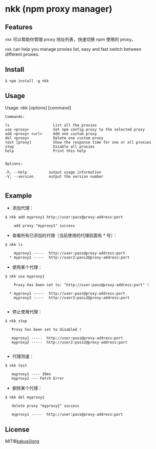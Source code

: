 nkk (npm proxy manager)
===



## Features

`nkk` 可以帮助你管理 proxy 地址列表，快速切换 npm 使用的 proxy。

`nkk` can help you manage proxies list, easy and fast switch between different proxies.


## Install
```
$ npm install -g nkk
```
## Usage

Usage: nkk [options] [command]
```
Commands:

ls                    List all the proxies
use <proxy>           Set npm config proxy to the selected proxy
add <proxy> <url>     Add one custom proxy
del <proxy>           Delete one custom proxy
test [proxy]          Show the response time for one or all proxies
stop                  Disable all proxies
help                  Print this help


Options:

-h, --help          output usage information
-V, --version       output the version number
    
```
## Example

- 添加代理：
```
$ nkk add myproxy1 http://user:pass@proxy-address:port

    add proxy "myproxy1" success

```
- 查看所有已添加的代理（当前使用的代理前面有 * 号）：
```
$ nkk ls

    myproxy1 -----  http://user:pass@proxy-address:port
  * myproxy2 -----  http://user2:pass2@proxy-address:port

```
- 使用某个代理：
```
$ nkk use myproxy1
     
    Proxy has been set to: "http://user:pass@proxy-address:port" !
     
  * myproxy1 -----  http://user:pass@proxy-address:port
    myproxy2 -----  http://user2:pass2@proxy-address:port
          
```
- 停止使用代理：
```
$ nkk stop

   Proxy has been set to disabled !

   myproxy1 -----  http://user:pass@proxy-address:port
   myproxy2 -----  http://user2:pass2@proxy-address:port
    
```
- 代理测速：
```
$ nkk test

   myproxy1 ---- 39ms
   myproxy2 --- Fetch Error

```
-  删除某个代理：
```
$ nkk del myproxy2

   delete proxy "myproxy2" success
     
   myproxy1 -----  http://user:pass@proxy-address:port

```

## License

MIT©[kakusiilong](https://github.com/kakusilong/nkk)
